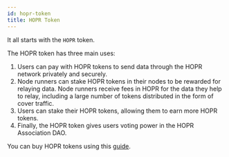 ```yaml
---
id: hopr-token
title: HOPR Token
---
```


It all starts with the `HOPR` token.

The HOPR token has three main uses:

1. Users can pay with HOPR tokens to send data through the HOPR network privately and securely.
2. Node runners can stake HOPR tokens in their nodes to be rewarded for relaying data. Node runners receive fees in HOPR for the data they help to relay, including a large number of tokens distributed in the form of cover traffic.
3. Users can stake their HOPR tokens, allowing them to earn more HOPR tokens.
4. Finally, the HOPR token gives users voting power in the HOPR Association DAO.

You can buy HOPR tokens using this [guide](https://docs.hoprnet.org/staking/how-to-get-hopr).
